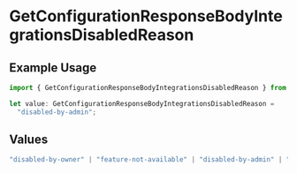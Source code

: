 # GetConfigurationResponseBodyIntegrationsDisabledReason

## Example Usage

```typescript
import { GetConfigurationResponseBodyIntegrationsDisabledReason } from "@vercel/sdk/models/getconfigurationop.js";

let value: GetConfigurationResponseBodyIntegrationsDisabledReason =
  "disabled-by-admin";
```

## Values

```typescript
"disabled-by-owner" | "feature-not-available" | "disabled-by-admin" | "original-owner-left-the-team" | "account-plan-downgrade" | "original-owner-role-downgraded"
```